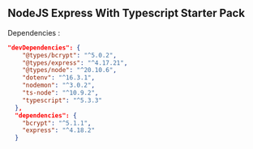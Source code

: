## NodeJS Express With Typescript Starter Pack

Dependencies :
```json
"devDependencies": {
    "@types/bcrypt": "^5.0.2",
    "@types/express": "^4.17.21",
    "@types/node": "^20.10.6",
    "dotenv": "^16.3.1",
    "nodemon": "^3.0.2",
    "ts-node": "^10.9.2",
    "typescript": "^5.3.3"
  },
  "dependencies": {
    "bcrypt": "^5.1.1",
    "express": "^4.18.2"
  }
```